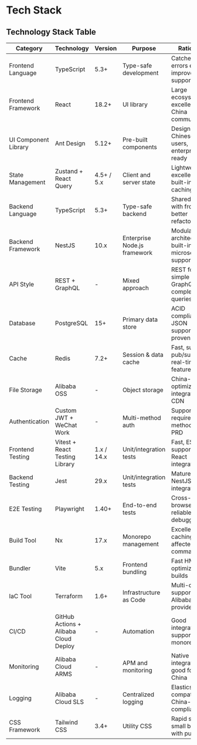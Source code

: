 # Tech Stack

## Technology Stack Table

| Category | Technology | Version | Purpose | Rationale |
|----------|------------|---------|---------|-----------|
| Frontend Language | TypeScript | 5.3+ | Type-safe development | Catches errors early, improves IDE support |
| Frontend Framework | React | 18.2+ | UI library | Large ecosystem, excellent China community |
| UI Component Library | Ant Design | 5.12+ | Pre-built components | Designed for Chinese users, enterprise-ready |
| State Management | Zustand + React Query | 4.5+ / 5.x | Client and server state | Lightweight, excellent DX, built-in caching |
| Backend Language | TypeScript | 5.3+ | Type-safe backend | Shared types with frontend, better refactoring |
| Backend Framework | NestJS | 10.x | Enterprise Node.js framework | Modular architecture, built-in microservices support |
| API Style | REST + GraphQL | - | Mixed approach | REST for simple CRUD, GraphQL for complex queries |
| Database | PostgreSQL | 15+ | Primary data store | ACID compliance, JSON support, proven scale |
| Cache | Redis | 7.2+ | Session & data cache | Fast, supports pub/sub for real-time features |
| File Storage | Alibaba OSS | - | Object storage | China-optimized, integrated CDN |
| Authentication | Custom JWT + WeChat Work | - | Multi-method auth | Supports required auth methods per PRD |
| Frontend Testing | Vitest + React Testing Library | 1.x / 14.x | Unit/integration tests | Fast, ESM support, good React integration |
| Backend Testing | Jest | 29.x | Unit/integration tests | Mature, NestJS integration |
| E2E Testing | Playwright | 1.40+ | End-to-end tests | Cross-browser, reliable, good debugging |
| Build Tool | Nx | 17.x | Monorepo management | Excellent caching, affected commands |
| Bundler | Vite | 5.x | Frontend bundling | Fast HMR, optimized builds |
| IaC Tool | Terraform | 1.6+ | Infrastructure as Code | Multi-cloud support, Alibaba Cloud provider |
| CI/CD | GitHub Actions + Alibaba Cloud Deploy | - | Automation | Good integration, supports monorepo |
| Monitoring | Alibaba Cloud ARMS | - | APM and monitoring | Native integration, good for China |
| Logging | Alibaba Cloud SLS | - | Centralized logging | Elasticsearch-compatible, China-compliant |
| CSS Framework | Tailwind CSS | 3.4+ | Utility CSS | Rapid styling, small bundle with purging |
